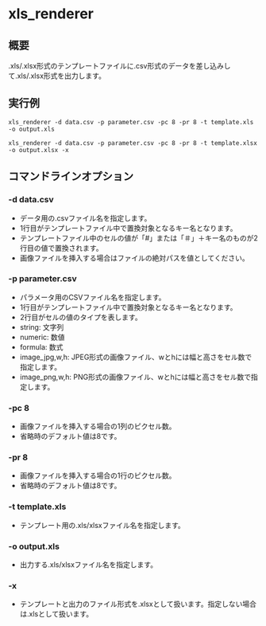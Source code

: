 # xls_renderer

## 概要

.xls/.xlsx形式のテンプレートファイルに.csv形式のデータを差し込みして.xls/.xlsx形式を出力します。

## 実行例

```shell
xls_renderer -d data.csv -p parameter.csv -pc 8 -pr 8 -t template.xls -o output.xls

xls_renderer -d data.csv -p parameter.csv -pc 8 -pr 8 -t template.xlsx -o output.xlsx -x
```

## コマンドラインオプション

### -d data.csv

* データ用の.csvファイル名を指定します。
* 1行目がテンプレートファイル中で置換対象となるキー名となります。
* テンプレートファイル中のセルの値が「#」または「＃」＋キー名のものが2行目の値で置換されます。
* 画像ファイルを挿入する場合はファイルの絶対パスを値としてください。

### -p parameter.csv

* パラメータ用のCSVファイル名を指定します。
* 1行目がテンプレートファイル中で置換対象となるキー名となります。
* 2行目がセルの値のタイプを表します。
 * string: 文字列
 * numeric: 数値
 * formula: 数式
 * image_jpg,w,h: JPEG形式の画像ファイル、wとhには幅と高さをセル数で指定します。
 * image_png,w,h: PNG形式の画像ファイル、wとhには幅と高さをセル数で指定します。

### -pc 8

* 画像ファイルを挿入する場合の1列のピクセル数。
* 省略時のデフォルト値は8です。

### -pr 8

* 画像ファイルを挿入する場合の1行のピクセル数。
* 省略時のデフォルト値は8です。

### -t template.xls

* テンプレート用の.xls/xlsxファイル名を指定します。

### -o output.xls

* 出力する.xls/xlsxファイル名を指定します。

### -x

* テンプレートと出力のファイル形式を.xlsxとして扱います。指定しない場合は.xlsとして扱います。
